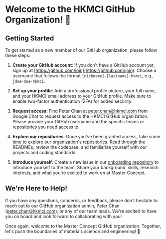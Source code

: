 # Welcome to the HKMCI GitHub Organization! 🌟

## Getting Started

To get started as a new member of our GitHub organization, please follow these steps:

1. **Create your GitHub account**: If you don't have a GitHub account yet, sign up at [https://github.com/join](https://github.com/join). Choose a username that follows the format `[nickname]-[lastname]-hkmci`, e.g., `jdoe-doe-hkmci`.

2. **Set up your profile**: Add a professional profile picture, your full name, and your HKMCI email address to your GitHub profile. Make sure to enable two-factor authentication (2FA) for added security.

3. **Request access**: Find Peter Chan at peter.chan@hkmci.com from Google Chat to request access to the HKMCI GitHub organization. Please provide your GitHub username and the specific teams or repositories you need access to.

4. **Explore our repositories**: Once you've been granted access, take some time to explore our organization's repositories. Read through the READMEs, review the codebase, and familiarize yourself with our projects and coding standards.

5. **Introduce yourself**: Create a new issue in our [onboarding repository]([link-to-repo](https://github.com/Master-Concept/Onboarding)) to introduce yourself to the team. Share your background, skills, research interests, and what you're excited to work on at Master Concept.

## We're Here to Help!

If you have any questions, concerns, or feedback, please don't hesitate to reach out to our GitHub organization admin, Peter Chan (peter.chan@hkmci.com), or any of our team leads. We're excited to have you on board and look forward to collaborating with you!

Once again, welcome to the Master Concept GitHub organization. Together, let's push the boundaries of materials science and engineering! 🚀
